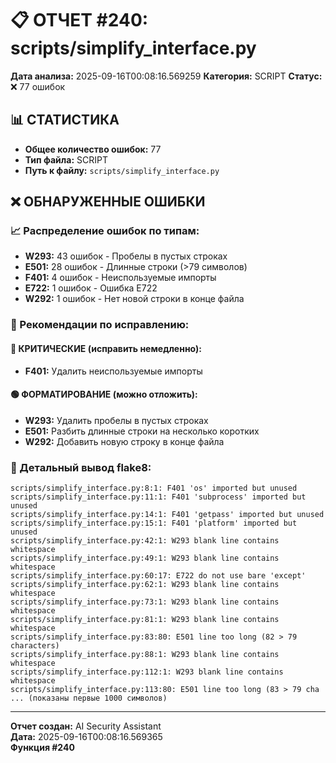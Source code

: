 # 📋 ОТЧЕТ #240: scripts/simplify_interface.py

**Дата анализа:** 2025-09-16T00:08:16.569259
**Категория:** SCRIPT
**Статус:** ❌ 77 ошибок

## 📊 СТАТИСТИКА

- **Общее количество ошибок:** 77
- **Тип файла:** SCRIPT
- **Путь к файлу:** `scripts/simplify_interface.py`

## ❌ ОБНАРУЖЕННЫЕ ОШИБКИ

### 📈 Распределение ошибок по типам:

- **W293:** 43 ошибок - Пробелы в пустых строках
- **E501:** 28 ошибок - Длинные строки (>79 символов)
- **F401:** 4 ошибок - Неиспользуемые импорты
- **E722:** 1 ошибок - Ошибка E722
- **W292:** 1 ошибок - Нет новой строки в конце файла

### 🎯 Рекомендации по исправлению:

#### 🔴 КРИТИЧЕСКИЕ (исправить немедленно):
- **F401:** Удалить неиспользуемые импорты

#### 🟢 ФОРМАТИРОВАНИЕ (можно отложить):
- **W293:** Удалить пробелы в пустых строках
- **E501:** Разбить длинные строки на несколько коротких
- **W292:** Добавить новую строку в конце файла

### 📝 Детальный вывод flake8:

```
scripts/simplify_interface.py:8:1: F401 'os' imported but unused
scripts/simplify_interface.py:11:1: F401 'subprocess' imported but unused
scripts/simplify_interface.py:14:1: F401 'getpass' imported but unused
scripts/simplify_interface.py:15:1: F401 'platform' imported but unused
scripts/simplify_interface.py:42:1: W293 blank line contains whitespace
scripts/simplify_interface.py:49:1: W293 blank line contains whitespace
scripts/simplify_interface.py:60:17: E722 do not use bare 'except'
scripts/simplify_interface.py:62:1: W293 blank line contains whitespace
scripts/simplify_interface.py:73:1: W293 blank line contains whitespace
scripts/simplify_interface.py:81:1: W293 blank line contains whitespace
scripts/simplify_interface.py:83:80: E501 line too long (82 > 79 characters)
scripts/simplify_interface.py:88:1: W293 blank line contains whitespace
scripts/simplify_interface.py:112:1: W293 blank line contains whitespace
scripts/simplify_interface.py:113:80: E501 line too long (83 > 79 cha
... (показаны первые 1000 символов)
```

---
**Отчет создан:** AI Security Assistant  
**Дата:** 2025-09-16T00:08:16.569365  
**Функция #240**
